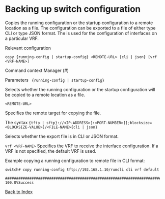 # Backing up switch configuration


Copies the running configuration or the startup configuration to a remote location as a file. The configuration can be exported to a file of either type CLI or type JSON format. The <VRF-NAME> is used for the configuration of interfaces on a particular VRF.

Relevant configuration

```
copy {running-config | startup-config} <REMOTE-URL> {cli | json} [vrf <VRF-NAME>]
```

Command context Manager (#)

Parameters ``` {running-config | startup-config}```

Selects whether the running configuration or the startup configuration will be copied to a remote location as a file. 

```<REMOTE-URL>```

Specifies the remote target for copying the file. 

The syntax ```{tftp | sftp}://<IP-ADDRESS>[:<PORT-NUMBER>][;blocksize=<BLOCKSIZE-VALUE>]/<FILE-NAME>{cli | json}```

Selects whether the export file is in CLI or JSON format. 

```vrf <VRF-NAME>``` Specifies the VRF to receive the interface configuration. If a VRF is not specified, the default VRF is used.

Example copying a running configuration to remote file in CLI format:

```
switch# copy running-config tftp://192.168.1.10/runcli cli vrf default

######################################################################### 100.0%Success
```

[Back to Index](#index)
